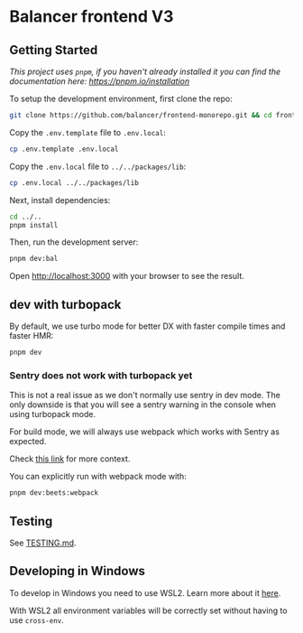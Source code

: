 # Balancer frontend V3

## Getting Started

_This project uses `pnpm`, if you haven't already installed it you can find the documentation here:
https://pnpm.io/installation_

To setup the development environment, first clone the repo:

```bash
git clone https://github.com/balancer/frontend-monorepo.git && cd frontend-monorepo/apps/frontend-v3
```

Copy the `.env.template` file to `.env.local`:

```bash
cp .env.template .env.local
```

Copy the `.env.local` file to `../../packages/lib`:

```bash
cp .env.local ../../packages/lib
```

Next, install dependencies:

```bash
cd ../..
pnpm install
```

Then, run the development server:

```bash
pnpm dev:bal
```

Open [http://localhost:3000](http://localhost:3000) with your browser to see the result.

## dev with turbopack

By default, we use turbo mode for better DX with faster compile times and faster HMR:

```bash
pnpm dev
```

### Sentry does not work with turbopack yet

This is not a real issue as we don't normally use sentry in dev mode. The only downside is that you
will see a sentry warning in the console when using turbopack mode.

For build mode, we will always use webpack which works with Sentry as expected.

Check
[this link](https://github.com/getsentry/sentry-javascript/issues/8105#issuecomment-2577559235) for
more context.

You can explicitly run with webpack mode with:

```bash
pnpm dev:beets:webpack
```

## Testing

See [TESTING.md](./test/TESTING.md).

## Developing in Windows

To develop in Windows you need to use WSL2. Learn more about it
[here](https://learn.microsoft.com/en-us/windows/wsl/about).

With WSL2 all environment variables will be correctly set without having to use `cross-env`.
